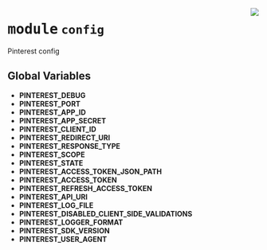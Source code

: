 <!-- markdownlint-disable -->

<a href="https://github.com/pinterest/pinterest-python-sdk/blob/main/docs/pinterest/pinterest/config.py#L0"><img align="right" style="float:right;" src="https://img.shields.io/badge/-source-cccccc?style=flat-square"></a>

# <kbd>module</kbd> `config`
Pinterest config 

**Global Variables**
---------------
- **PINTEREST_DEBUG**
- **PINTEREST_PORT**
- **PINTEREST_APP_ID**
- **PINTEREST_APP_SECRET**
- **PINTEREST_CLIENT_ID**
- **PINTEREST_REDIRECT_URI**
- **PINTEREST_RESPONSE_TYPE**
- **PINTEREST_SCOPE**
- **PINTEREST_STATE**
- **PINTEREST_ACCESS_TOKEN_JSON_PATH**
- **PINTEREST_ACCESS_TOKEN**
- **PINTEREST_REFRESH_ACCESS_TOKEN**
- **PINTEREST_API_URI**
- **PINTEREST_LOG_FILE**
- **PINTEREST_DISABLED_CLIENT_SIDE_VALIDATIONS**
- **PINTEREST_LOGGER_FORMAT**
- **PINTEREST_SDK_VERSION**
- **PINTEREST_USER_AGENT**


